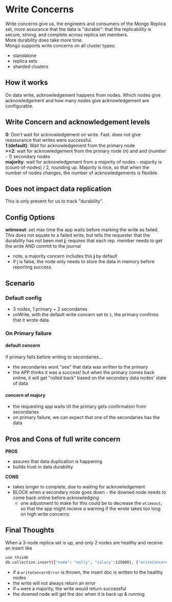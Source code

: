 # Write Concerns
Write concerns give us, the engineers and consumers of the Mongo Replica set, more assurance that the data is "durable": that the replicability is secure, strong, and complete across replica set members.  
More durability does take more time.  
Mongo supports write concerns on all cluster types:
- standalone
- replica sets
- sharded clusters

## How it works  
On data write, acknowledgement happens from nodes. Which nodes give acknowledgement and how many nodes give acknowledgement are configurable. 

## Write Concern and acknowledgement levels
**0**: Don't wait for acknowledgement on write. Fast. does not give reassurance that writes were successful.  
**1 (default)**: Wait for acknowledgement from the primary node  
**>=2**: wait for acknowledgement from the primary node (n) and and (_number - 1_) secondary nodes  
**majority**: wait for acknowledgement from a majority of nodes - majority is (count-of-nodes) / 2, rounding up. Majority is nice, so that when the number of nodes changes, the number of acknowledgements is flexible.  

## Does not impact data replication
This is only present for us to track "durability".  

## Config Options
**wtimeout**: set max time the app waits before marking the write as failed. This does not equate to a failed write, but tells the requester that the durability has not been met
**j**: requires that each rep. member needs to get the write AND commit to the journal
  - note, a majority concern includes this **j** by default
  - if j is false, the node only needs to store the data in memory before reporting success

## Scenario

### Default config
- 3 nodes, 1 primary + 2 secondaries
- onWrite, with the default write concern set to `1`, the primary confirms that it wrote data.

### On Primary failure
#### default concern
if primary fails before writing to secondaries...
- the secondaries wont "see" that data was written to the primary
- the APP thinks it was a success! but when the primary comes back online, it will get "rolled back" based on the secondary data nodes' state of data

#### concern of majory
- the requesting app waits till the primary gets confirmation from secondaries
- on primary failure, we can expect that one of the secondaries has the data

## Pros and Cons of full write concern
**PROS**  
- assures that data duplication is happening
- builds trust in data durability

**CONS**  
- takes longer to complete, due to waiting for acknowledgement
- BLOCK when a secondary node goes down - the downed node needs to come back online before acknowledging
  - one adjustment to make for this could be to decrease the `wtimeout`, so that the app might recieve a warning if the wrote takes too long on high write concerns

## Final Thoughts
When a 3-node replica set is up, and only 2 nodes are healthy and receive an insert like 
```bash
use thisdb
db.collection.insert({"name": "molly", "salary":125000}, {"writeConcern": {"w": 3, "wtimeout": 1000}})
```
- if a `writeConcernError` is thrown, the insert doc is written to the healthy nodes
- the write will not always return an error
- if `w` were a majority, the write would return successful
- the downed node will get the doc when it is back up & running